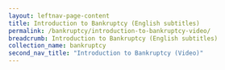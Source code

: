 ```yaml
---
layout: leftnav-page-content
title: Introduction to Bankruptcy (English subtitles)
permalink: /bankruptcy/introduction-to-bankruptcy-video/
breadcrumb: Introduction to Bankruptcy (English subtitles)
collection_name: bankruptcy
second_nav_title: "Introduction to Bankruptcy (Video)"
---
```


